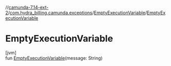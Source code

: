 //[camunda-7.14-ext-2](../../../index.md)/[com.hydra_billing.camunda.exceptions](../index.md)/[EmptyExecutionVariable](index.md)/[EmptyExecutionVariable](-empty-execution-variable.md)

# EmptyExecutionVariable

[jvm]\
fun [EmptyExecutionVariable](-empty-execution-variable.md)(message: String)
